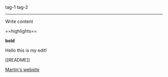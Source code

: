tag-1 tag-2
- --
Write content

==highlights==

**bold**

Hello this is my edit!


[[README]]

[Martin's website](https://mborn.eu)


